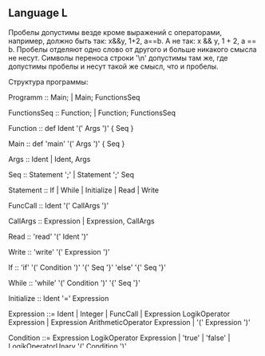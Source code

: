 ## Language L

Пробелы допустимы везде кроме выражений с операторами, например, должно быть так: x&&y, 1+2, a==b.
А не так:  x && y, 1  + 2, a  ==  b. 
Пробелы отделяют одно слово от другого и больше никакого смысла не несут.
Cимволы переноса строки '\n' допустимы там же, где допустимы пробелы и несут такой же смысл, что и пробелы.

Структура программы:

Programm :: Main; | Main; FunctionsSeq

FunctionsSeq :: Function; | Function; FunctionsSeq

Function :: def Ident '(' Args ')' { Seq }

Main :: def 'main' '(' Args ')' { Seq }

Args :: Ident | Ident, Args

Seq :: Statement ';' | Statement ';' Seq

Statement :: If | While | Initialize | Read | Write

FuncCall :: Ident '(' CallArgs ')'

CallArgs :: Expression | Expression, CallArgs

Read :: 'read' '(' Ident ')'

Write :: 'write' '(' Expression ')'

If :: 'if' '(' Condition ')' '{' Seq '}' 'else' '{' Seq '}'

While :: 'while' '(' Condition ')' '{' Seq '}'

Initialize :: Ident '=' Expression

Expression ::= Ident | Integer | FuncCall | Expression LogikOperator Expression  | Expression ArithmeticOperator Expression | '(' Expression ')'

Condition ::= Expression LogikOperator Expression | 'true' | 'false' | LogikOperatorUnary '(' Condition ')'

LogikOperator :: '&&' | '||' |  '==' | '/=' | '>' | '<' | '<=' | '>='

LogikOperatorUnary :: '!' 

ArithmeticOperator :: '+' | '-' | '*' | '/' | '^' |
LetterSmall :: 'a' | ... | 'z' 
LetterBig :: 'A' | ... | 'Z'
Digit :: '0' | ... | '9'
		
Num :: '-' Num | Digit+
Symbol ::  LetterSmall | LetterBig | '_'
Ident :: Symbol | Ident Digit | Ident Symbol
 
```
 | Приоритет | Оператор             | Ассоциативность   |
 | :-------- | :------------------- | :---------------- |
 | Высший    | ^                    | Правоассоциативна |
 |           | *, /                 | Левоассоциативна  |
 |           | +, -                 | Левоассоциативна  |
 |           | ==, /=, <=, <, >=, > | Неассоциативна    |
 |           | !                    |  --- 
 |           | &&                   | Правоассоциативна |
 | Низший    | \|\|                 | Правоассоциативна |
